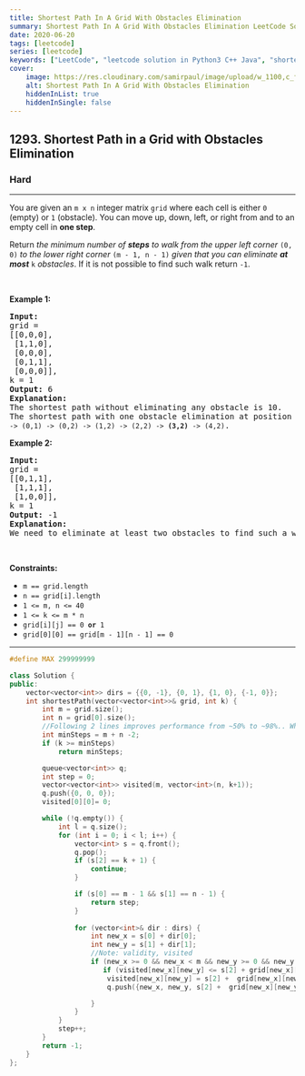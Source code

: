 ```yaml
---
title: Shortest Path In A Grid With Obstacles Elimination
summary: Shortest Path In A Grid With Obstacles Elimination LeetCode Solution Explained
date: 2020-06-20
tags: [leetcode]
series: [leetcode]
keywords: ["LeetCode", "leetcode solution in Python3 C++ Java", "shortest-path-in-a-grid-with-obstacles-elimination LeetCode Solution Explained"]
cover:
    image: https://res.cloudinary.com/samirpaul/image/upload/w_1100,c_fit,co_rgb:FFFFFF,l_text:Arial_75_bold:Shortest Path In A Grid With Obstacles Elimination - Solution Explained/problem-solving.webp
    alt: Shortest Path In A Grid With Obstacles Elimination
    hiddenInList: true
    hiddenInSingle: false
---
```



<h2>1293. Shortest Path in a Grid with Obstacles Elimination</h2><h3>Hard</h3><hr><div><p>You are given an <code>m x n</code> integer matrix <code>grid</code> where each cell is either <code>0</code> (empty) or <code>1</code> (obstacle). You can move up, down, left, or right from and to an empty cell in <strong>one step</strong>.</p>

<p>Return <em>the minimum number of <strong>steps</strong> to walk from the upper left corner </em><code>(0, 0)</code><em> to the lower right corner </em><code>(m - 1, n - 1)</code><em> given that you can eliminate <strong>at most</strong> </em><code>k</code><em> obstacles</em>. If it is not possible to find such walk return <code>-1</code>.</p>

<p>&nbsp;</p>
<p><strong>Example 1:</strong></p>

<pre><strong>Input:</strong> 
grid = 
[[0,0,0],
&nbsp;[1,1,0],
 [0,0,0],
&nbsp;[0,1,1],
 [0,0,0]], 
k = 1
<strong>Output:</strong> 6
<strong>Explanation: 
</strong>The shortest path without eliminating any obstacle is 10.&nbsp;
The shortest path with one obstacle elimination at position (3,2) is 6. Such path is <code>(0,0) -&gt; (0,1) -&gt; (0,2) -&gt; (1,2) -&gt; (2,2) -&gt; <strong>(3,2)</strong> -&gt; (4,2)</code>.
</pre>

<p><strong>Example 2:</strong></p>

<pre><strong>Input:</strong> 
grid = 
[[0,1,1],
&nbsp;[1,1,1],
&nbsp;[1,0,0]], 
k = 1
<strong>Output:</strong> -1
<strong>Explanation: 
</strong>We need to eliminate at least two obstacles to find such a walk.
</pre>

<p>&nbsp;</p>
<p><strong>Constraints:</strong></p>

<ul>
	<li><code>m == grid.length</code></li>
	<li><code>n == grid[i].length</code></li>
	<li><code>1 &lt;= m, n &lt;= 40</code></li>
	<li><code>1 &lt;= k &lt;= m * n</code></li>
	<li><code>grid[i][j] == 0 <strong>or</strong> 1</code></li>
	<li><code>grid[0][0] == grid[m - 1][n - 1] == 0</code></li>
</ul>
</div>

---




```cpp
#define MAX 299999999

class Solution {
public:
    vector<vector<int>> dirs = {{0, -1}, {0, 1}, {1, 0}, {-1, 0}};
	int shortestPath(vector<vector<int>>& grid, int k) {
		int m = grid.size();
        int n = grid[0].size();
        //Following 2 lines improves performance from ~50% to ~98%.. When the same is incorporated in the main loop it will be ~100%
        int minSteps = m + n -2;
        if (k >= minSteps) 
            return minSteps;

		queue<vector<int>> q;
		int step = 0;
		vector<vector<int>> visited(m, vector<int>(n, k+1));
		q.push({0, 0, 0});
		visited[0][0]= 0;

		while (!q.empty()) { 
			int l = q.size();
			for (int i = 0; i < l; i++) { 
				vector<int> s = q.front();
				q.pop();
				if (s[2] == k + 1) { 
					continue;
				}

				if (s[0] == m - 1 && s[1] == n - 1) { 
					return step;
				}
                
				for (vector<int>& dir : dirs) { 
					int new_x = s[0] + dir[0];
					int new_y = s[1] + dir[1];
					//Note: validity, visited
					if (new_x >= 0 && new_x < m && new_y >= 0 && new_y < n) { 
                       if (visited[new_x][new_y] <= s[2] + grid[new_x][new_y]) continue; // came here with less obstancles removed.
                        visited[new_x][new_y] = s[2] +  grid[new_x][new_y];
 						q.push({new_x, new_y, s[2] +  grid[new_x][new_y]});

					}
				}
			}
			step++;
		}
		return -1;
    }
};
```
